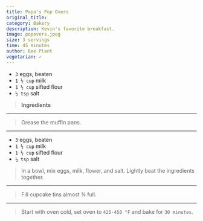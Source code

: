```yaml
---
title: Papa's Pop Overs
original_title: 
category: Bakery
description: Kevin's favorite breakfast.
image: popovers.jpeg
size: 3 servings
time: 45 minutes
author: Bee Plant
vegetarian: ✓
---
```


* `3` eggs, beaten
* `1 ½ cup` milk
* `1 ½ cup` sifted flour
* `½ tsp` salt

> **Ingredients**

---

> Grease the muffin pans.

---

* `3` eggs, beaten
* `1 ½ cup` milk
* `1 ½ cup` sifted flour
* `½ tsp` salt

> In a bowl, mix eggs, milk, flower, and salt.  Lightly beat the ingredients together. 

---

> Fill cupcake tins almost ¾ full.

---

> Start with oven cold, set oven to `425-450 °F` and bake for `30 minutes`.